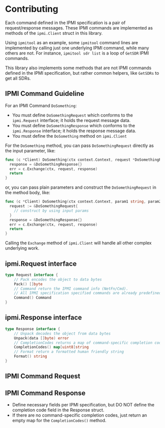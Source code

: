 # Contributing

Each command defined in the IPMI specification is a pair of request/response messages.
These IPMI commands are implemented as methods of the `ipmi.Client` struct in this library.

Using `ipmitool` as an example, some `ipmitool` command lines are implemented by calling just one underlying IPMI command,
while many others are not. For instance, `ipmitool sdr list` is a loop of `GetSDR` IPMI commands.

This library also implements some methods that are not IPMI commands defined
in the IPMI specification, but rather common helpers, like `GetSDRs` to get all SDRs.

## IPMI Command Guideline

For an IPMI Command `DoSomething`:

- You must define `DoSomethingRequest` which conforms to the `ipmi.Request` interface; it holds the request message data.
- You must define `DoSomethingResponse` which conforms to the `ipmi.Response` interface; it holds the response message data.
- You must define the `DoSomething` method on `ipmi.Client`

For the `DoSomething` method, you can pass `DoSomethingRequest` directly as the input parameter, like:

```go
func (c *Client) DoSomething(ctx context.Context, request *DoSomethingRequest) (response *DoSomethingResponse, err error) {
  response = &DoSomethingResponse{}
  err = c.Exchange(ctx, request, response)
  return
}
```

or, you can pass plain parameters and construct the `DoSomethingRequest` in the method body, like:

```go
func (c *Client) DoSomething(ctx context.Context, param1 string, param2 string) (response *DoSomethingResponse, err error) {
  request := &DoSomethingRequest{
    // construct by using input params
  }
  response = &DoSomethingResponse{}
  err = c.Exchange(ctx, request, response)
  return
}
```

Calling the `Exchange` method of `ipmi.Client` will handle all other complex underlying work.

## ipmi.Request interface

```go
type Request interface {
	// Pack encodes the object to data bytes
	Pack() []byte
	// Command return the IPMI command info (NetFn/Cmd).
	// All IPMI specification specified commands are already predefined in this repo.
	Command() Command
}

```
## ipmi.Response interface

```go
type Response interface {
	// Unpack decodes the object from data bytes
	Unpack(data []byte) error
	// CompletionCodes returns a map of command-specific completion codes
	CompletionCodes() map[uint8]string
	// Format return a formatted human friendly string
	Format() string
}
```

## IPMI Command Request

## IPMI Command Response

- Define necessary fields per IPMI specification, but DO NOT define the completion code field in the Response struct.
- If there are no command-specific completion codes, just return an empty map for the `CompletionCodes()` method.
